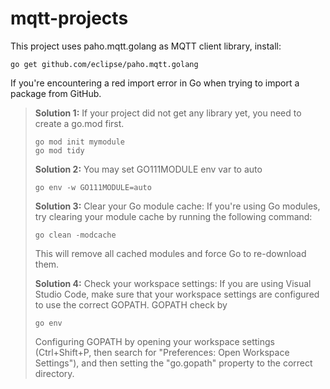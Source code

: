 # mqtt-projects

This project uses paho.mqtt.golang as MQTT client library, install:
```console
go get github.com/eclipse/paho.mqtt.golang
```

If you're encountering a red import error in Go when trying to import a package from GitHub.

> **Solution 1:** If your project did not get any library yet, you need to create a go.mod first.
> ```console
> go mod init mymodule
> go mod tidy
> ```
>
> **Solution 2:** You may set GO111MODULE env var to auto
> ```console
> go env -w GO111MODULE=auto
> ```
>
> **Solution 3:** Clear your Go module cache: If you're using Go modules, try clearing your module cache by running the following command:
> ```console
> go clean -modcache
> ```
> This will remove all cached modules and force Go to re-download them.
>
> **Solution 4:** Check your workspace settings: If you are using Visual Studio Code, make sure that your workspace settings are configured to use the correct GOPATH. GOPATH check by
>  ```console
> go env
> ```
> Configuring GOPATH by opening your workspace settings (Ctrl+Shift+P, then search for "Preferences: Open Workspace Settings"), and then setting the "go.gopath" property to the correct directory.
